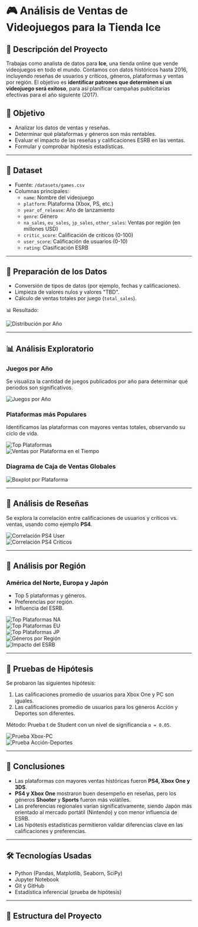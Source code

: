 # 🎮 Análisis de Ventas de Videojuegos para la Tienda Ice

## 📌 Descripción del Proyecto

Trabajas como analista de datos para **Ice**, una tienda online que vende videojuegos en todo el mundo. Contamos con datos históricos hasta 2016, incluyendo reseñas de usuarios y críticos, géneros, plataformas y ventas por región. El objetivo es **identificar patrones que determinen si un videojuego será exitoso**, para así planificar campañas publicitarias efectivas para el año siguiente (2017).

## 🧠 Objetivo

- Analizar los datos de ventas y reseñas.
- Determinar qué plataformas y géneros son más rentables.
- Evaluar el impacto de las reseñas y calificaciones ESRB en las ventas.
- Formular y comprobar hipótesis estadísticas.

---

## 📁 Dataset

- Fuente: `/datasets/games.csv`
- Columnas principales:
  - `name`: Nombre del videojuego
  - `platform`: Plataforma (Xbox, PS, etc.)
  - `year_of_release`: Año de lanzamiento
  - `genre`: Género
  - `na_sales`, `eu_sales`, `jp_sales`, `other_sales`: Ventas por región (en millones USD)
  - `critic_score`: Calificación de críticos (0-100)
  - `user_score`: Calificación de usuarios (0-10)
  - `rating`: Clasificación ESRB

---

## 🧹 Preparación de los Datos

- Conversión de tipos de datos (por ejemplo, fechas y calificaciones).
- Limpieza de valores nulos y valores "TBD".
- Cálculo de ventas totales por juego (`total_sales`).

📊 Resultado:

![Distribución por Año](imagenes_proyecto/imagen_1.png)

---

## 📊 Análisis Exploratorio

### Juegos por Año
Se visualiza la cantidad de juegos publicados por año para determinar qué periodos son significativos.

![Juegos por Año](imagenes_proyecto/imagen_2.png)

### Plataformas más Populares
Identificamos las plataformas con mayores ventas totales, observando su ciclo de vida.

![Top Plataformas](imagenes_proyecto/imagen_3.png)  
![Ventas por Plataforma en el Tiempo](imagenes_proyecto/imagen_4.png)

### Diagrama de Caja de Ventas Globales

![Boxplot por Plataforma](imagenes_proyecto/imagen_5.png)

---

## 💬 Análisis de Reseñas

Se explora la correlación entre calificaciones de usuarios y críticos vs. ventas, usando como ejemplo **PS4**.

![Correlación PS4 User](imagenes_proyecto/imagen_6.png)  
![Correlación PS4 Críticos](imagenes_proyecto/imagen_7.png)

---

## 🎯 Análisis por Región

### América del Norte, Europa y Japón

- Top 5 plataformas y géneros.
- Preferencias por región.
- Influencia del ESRB.

![Top Plataformas NA](imagenes_proyecto/imagen_8.png)  
![Top Plataformas EU](imagenes_proyecto/imagen_9.png)  
![Top Plataformas JP](imagenes_proyecto/imagen_10.png)  
![Géneros por Región](imagenes_proyecto/imagen_11.png)  
![Impacto del ESRB](imagenes_proyecto/imagen_12.png)

---

## 🧪 Pruebas de Hipótesis

Se probaron las siguientes hipótesis:

1. Las calificaciones promedio de usuarios para Xbox One y PC son iguales.
2. Las calificaciones promedio de usuarios para los géneros Acción y Deportes son diferentes.

Método: Prueba t de Student con un nivel de significancia `α = 0.05`.

![Prueba Xbox-PC](imagenes_proyecto/imagen_13.png)  
![Prueba Acción-Deportes](imagenes_proyecto/imagen_14.png)

---

## 📌 Conclusiones

- Las plataformas con mayores ventas históricas fueron **PS4, Xbox One y 3DS**.
- **PS4 y Xbox One** mostraron buen desempeño en reseñas, pero los géneros **Shooter** y **Sports** fueron más volátiles.
- Las preferencias regionales varían significativamente, siendo Japón más orientado al mercado portátil (Nintendo) y con menor influencia de ESRB.
- Las hipótesis estadísticas permitieron validar diferencias clave en las calificaciones y preferencias.

---

## 🛠 Tecnologías Usadas

- Python (Pandas, Matplotlib, Seaborn, SciPy)
- Jupyter Notebook
- Git y GitHub
- Estadística inferencial (prueba de hipótesis)

---

## 📂 Estructura del Proyecto

